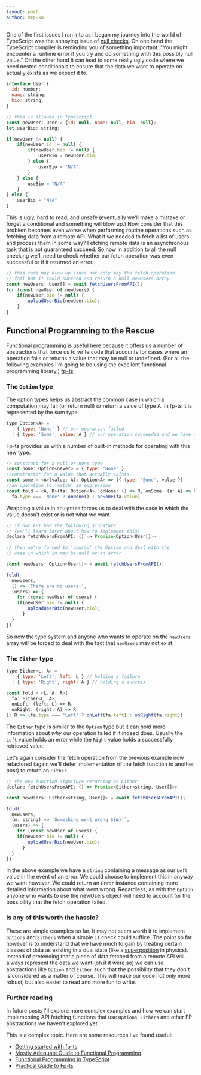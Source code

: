 ```yaml
---
layout: post
author: mepuka
---
```

One of the first issues I ran into as I began my journey into the world of TypeScript was the annoying issue of [null checks](https://dev.to/jamesmh/unhealthy-code-null-checks-everywhere-2720). On one hand the TypeScript compiler is reminding you of something important: "You might encounter a runtime error if you try and do something with this possibly null value." On the other hand it can lead to some really ugly code where we need nested conditionals to ensure that the data we want to operate on actually exists as we expect it to.

```javascript
interface User { 
  id: number;
  name: string;
  bio: string;
}

// this is allowed in TypeScript
const newUser: User = {id: null, name: null, bio: null};
let userBio: string;

if(newUser != null) {
    if(newUser.id != null) {
        if(newUser.bio != null) {
            userBio = newUser.bio;
        } else {
            userBio = "N/A";
        }
    } else {
        useBio = "N/A"
    }
} else {
    userBio = "N/A"
}

```

This is ugly, hard to read, and unsafe (eventually we'll make a mistake or forget a conditional and something will blow up.) Now consider that this problem becomes even worse when performing routine operations such as fetching data from a remote API. What if we needed to fetch a list of users and process them in some way? Fetching remote data is an asynchronous task that is not guaranteed succeed. So now in addition to all the null checking we'll need to check whether our fetch operation was even successful or if it returned an error.

```javascript
// this code may blow up since not only may the fetch operation
// fail but it could succeed and return a null newUsers array 
const newUsers: User[] = await fetchUsersFromAPI();
for (const newUser of newUsers) {
    if(newUser.bio != null) {
        uploadUserBio(newUser.bio);
    }
}
```

## Functional Programming to the Rescue

Functional programming is useful here because it offers us a number of abstractions that force us to write code that accounts for cases where an operation fails or returns a value that may be null or undefined. (For all the following examples I'm going to be using the excellent functional programming library.) [fp-ts](https://github.com/gcanti/fp-ts) 

### The `Option` type
The option types helps us abstract the common case in which a computation may fail (or return null) _or_ return a value of type A. In fp-ts it is represented by the sum type:

```javascript
type Option<A> =
  | { type: 'None' } // our operation failed
  | { type: 'Some'; value: A } // our operation succeeded and we have a value of type A

```
Fp-ts provides us with a number of built-in methods for operating with this new type.

```javascript
// construct for a null or none type
const none: Option<never> = { type: 'None' }
//constructor for a value that actually exists
const some = <A>(value: A): Option<A> => ({ type: 'Some', value })
//an operation to 'match' an expression 
const fold = <A, R>(fa: Option<A>, onNone: () => R, onSome: (a: A) => R): R =>
  fa.type === 'None' ? onNone() : onSome(fa.value)
```

Wrapping a value in an `Option` forces us to deal with the case in which the value doesn't exist or is not what we want.

```javascript
// if our API had the following signature 
// (we'll learn later about how to implement this)
declare fetchUsersFromAPI: () => Promise<Option<User[]>>

// then we're forced to 'unwrap' the Option and deal with the
// case in which in may be null or an error

const newUsers: Option<User[]> = await fetchUsersFromAPI();

fold(
  newUsers,
  () => 'There are no users!',
  (users) => {
    for (const newUser of users) {
    if(newUser.bio != null) {
        uploadUserBio(newUser.bio);
      }
  }
})
```

So now the type system and anyone who wants to operate on the `newUsers` array will be forced to deal with the fact that `newUsers` may not exist.

### The `Either` type

```javascript
type Either<L, A> =
  | { type: 'Left'; left: L } // holding a failure
  | { type: 'Right'; right: A } // holding a success

const fold = <L, A, R>(
  fa: Either<L, A>,
  onLeft: (left: L) => R,
  onRight: (right: A) => R
): R => (fa.type === 'Left' ? onLeft(fa.left) : onRight(fa.right))

```

The `Either` type is similar to the `Option` type but it can hold more information about _why_ our operation failed if it indeed does. Usually the `Left` value holds an error while the `Right` value holds a successfully retrieved value.

Let's again consider the fetch operation from the previous example now refactored (again we'll defer implementation of the fetch function to another post) to return an `Either`

```javascript
// the new function signiture returning an Either 
declare fetchUsersFromAPI: () => Promise<Either<string, User[]>>

const newUsers: Either<string, User[]> = await fetchUsersFromAPI();

fold(
  newUsers,
  (m: string) => `Something went wrong ${m}!`,
  (users) => {
    for (const newUser of users) {
    if(newUser.bio != null) {
        uploadUserBio(newUser.bio);
      }
  }
})
```

In the above example we have a `string` containing a message as our `Left` value in the event of an error. We could choose to implement this in anyway we want however. We could return an `Error` instance containing more detailed information about what went wrong. Regardless, as with the `Option` anyone who wants to use the newUsers object will need to account for the possibility that the fetch operation failed.

### Is any of this worth the hassle?

These are simple examples so far. It may not seem worth it to implement `Options` and `Eithers` when a simple `if` check could suffice. The point so far however is to understand that we have much to gain by treating certain classes of data as existing in a dual state (like a [superposition](https://en.wikipedia.org/wiki/Quantum_superposition) in physics). Instead of pretending that a piece of data fetched from a remote API will always represent the data we want (oh if it were so) we can use abstractions like `Option` and `Either` such that the possibility that they don't is considered as a matter of course. This will make our code not only more robust, but also easier to read and more fun to write.

### Further reading

In future posts I'll explore more complex examples and how we can start implementing API fetching functions that use `Options`, `Eithers` and other FP abstractions we haven't explored yet.

This is a complex topic. Here are some resources I've found useful:

- [Getting started with fp-ts](https://dev.to/gcanti/series/680)
- [Mostly Adequate Guide to Functional Programming](https://mostly-adequate.gitbook.io/mostly-adequate-guide/)
- [Functional Programming in TypeScript](https://github.com/enricopolanski/functional-programming)
- [Practical Guide to Fp-ts](https://rlee.dev/practical-guide-to-fp-ts-part-1)



